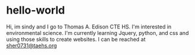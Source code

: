 # hello-world
Hi, im sindy and I go to Thomas A. Edison CTE HS. 
I'm interested in environmental science.
I'm currently learning Jquery, python, and css and using those skills to create websites.
I can be reached at sher0731@taehs.org

